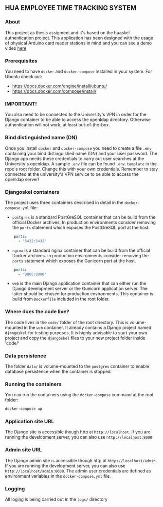 ## HUA EMPLOYEE TIME TRACKING SYSTEM

### About
This project as thesis assigment and it's based on the huaskel authentication project. This application has been designed with the usage of physical Arduino card reader stations in mind and you can see a demo video [here](https://youtube.com/shorts/gB4t8IPaMvY?si=TU-KzXlb7p9TNzX9)

### Prerequisites
You need to have `docker` and `docker-compose` installed in your system. For Ubuntu check out:

- https://docs.docker.com/engine/install/ubuntu/
- https://docs.docker.com/compose/install/

### IMPORTANT!
You also need to be connected to the University's VPN in order for the Django container to be able to access the openldap directory. Otherwise authentication will not work, at least out-of-the-box.

### Bind distinguished name (DN)
Once you install `docker` and `docker-compose` you need to create a file `.env` containing your bind distinguished name (DN) and your user password. The Django app needs these credentials to carry out user searches at the University's openldap. A sample `.env` file can be found `.env.template` in the repo's root folder. Change this with your own credentials. Remember to stay connected at the university's VPN service to be able to access the openldap server!

### Djangoskel containers
The project uses three containers described in detail in the `docker-compose.yml` file:

- `postgres` is a standard PostGreSQL container that can be build from the official Docker archives. In production environments consider removing the `ports` statement which exposes the PostGreSQL port at the host.

```yaml
    ports:
      - "5432:5432"
```

- `nginx` is a standard nginx container that can be build from the official Docker archives. In production environments consider removing the `ports` statement which exposes the Gunicorn port at the host.

```yaml
    ports:
      - "8000:8000"
```

- `web` is the main Django application container that can either run the Django development server or the Gunicorn application server. The latter should be chosen for production environments. This container is build from  `Dockerfile` included in the root folder.


### Where does the code live?

The code lives in the `code/` folder of the root directory. This is volume-mounted in the `web` container. It already contains a Django project named `djangoskel` for testing purposes. It is highly advisable to start your own project and copy the `djangoskel` files to your new project folder inside 'code/'

### Data persistence

The folder `data/` is volume-mounted to the `postgres` container to enable database persistence when the container is stopped.

### Running the containers

You can run the containers using the `docker-compose` command at the root folder:

```bash
docker-compose up
```


### Application site URL 

The Django site is accessible though http at `http://localhost`. If you are running the development server, you can also use `http://localhost:8000`

### Admin site URL

The Django admin site is accessible though http at `http://localhost/admin`. If you are running the development server, you can also use `http://localhost/admin:8000`. The admin user credentials are defined as environment variables in the `docker-compose.yml` file.


### Logging

All loging is being carried out in the `logs/` directory








